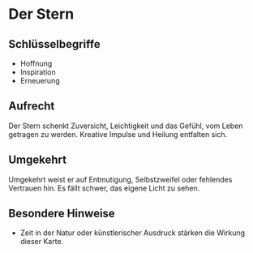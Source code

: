 # Der Stern

## Schlüsselbegriffe
- Hoffnung
- Inspiration
- Erneuerung

## Aufrecht
Der Stern schenkt Zuversicht, Leichtigkeit und das Gefühl, vom Leben getragen zu werden. Kreative Impulse und Heilung entfalten sich.

## Umgekehrt
Umgekehrt weist er auf Entmutigung, Selbstzweifel oder fehlendes Vertrauen hin. Es fällt schwer, das eigene Licht zu sehen.

## Besondere Hinweise
- Zeit in der Natur oder künstlerischer Ausdruck stärken die Wirkung dieser Karte.
